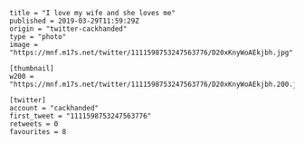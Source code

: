 ```
title = "I love my wife and she loves me"
published = 2019-03-29T11:59:29Z
origin = "twitter-cackhanded"
type = "photo"
image = "https://mnf.m17s.net/twitter/1111598753247563776/D20xKnyWoAEkjbh.jpg"

[thumbnail]
w200 = "https://mnf.m17s.net/twitter/1111598753247563776/D20xKnyWoAEkjbh.200.jpg"

[twitter]
account = "cackhanded"
first_tweet = "1111598753247563776"
retweets = 0
favourites = 8
```

<p class='image'><img src='https://mnf.m17s.net/twitter/1111598753247563776/D20xKnyWoAEkjbh.jpg' alt=''></p>

